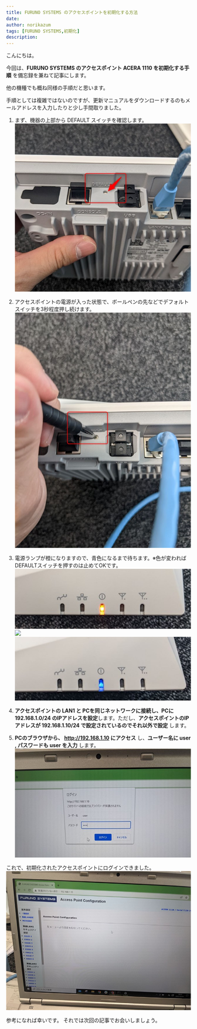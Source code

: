 ```yaml
---
title: FURUNO SYSTEMS のアクセスポイントを初期化する方法
date: 
author: norikazum
tags: [FURUNO SYSTEMS,初期化]
description: 
---
```

こんにちは。

今回は、**FURUNO SYSTEMS のアクセスポイント ACERA 1110 を初期化する手順** を備忘録を兼ねて記事にします。

他の機種でも概ね同様の手順だと思います。

手順としては複雑ではないのですが、更新マニュアルをダウンロードするのもメールアドレスを入力したりと少し手間取りました。

1. まず、機器の上部から DEFAULT スイッチを確認します。
    ![](images/PXL_20221018_011748263_R.jpg)

1. アクセスポイントの電源が入った状態で、ボールペンの先などでデフォルトスイッチを3秒程度押し続けます。
    ![](images/PXL_20221018_011813499.MP_R.jpg)

1. 電源ランプが橙になりますので、青色になるまで待ちます。※色が変わればDEFAULTスイッチを押すのは止めてOKです。
    ![](images/PXL_20221018_011828729_R.jpg)
    ![](images/PXL_20221018_011838026_Rjpg)
    ![](images/PXL_20221018_012033426_R.jpg)

1. **アクセスポイントの LAN1 と PCを同じネットワークに接続し、PCに 192.168.1.0/24 のIPアドレスを設定**します。ただし、**アクセスポイントのIPアドレスが 192.168.1.10/24 で設定されているのでそれ以外で設定** します。

1. **PCのブラウザから、 http://192.168.1.10 にアクセス** し、**ユーザー名に user , パスワードも user を入力** します。
    ![](images/PXL_20221018_012305635.MP_R.jpg)

これで、初期化されたアクセスポイントにログインできました。
![](images/PXL_20221018_012310448_R.jpg)

参考になれば幸いです。
それでは次回の記事でお会いしましょう。
